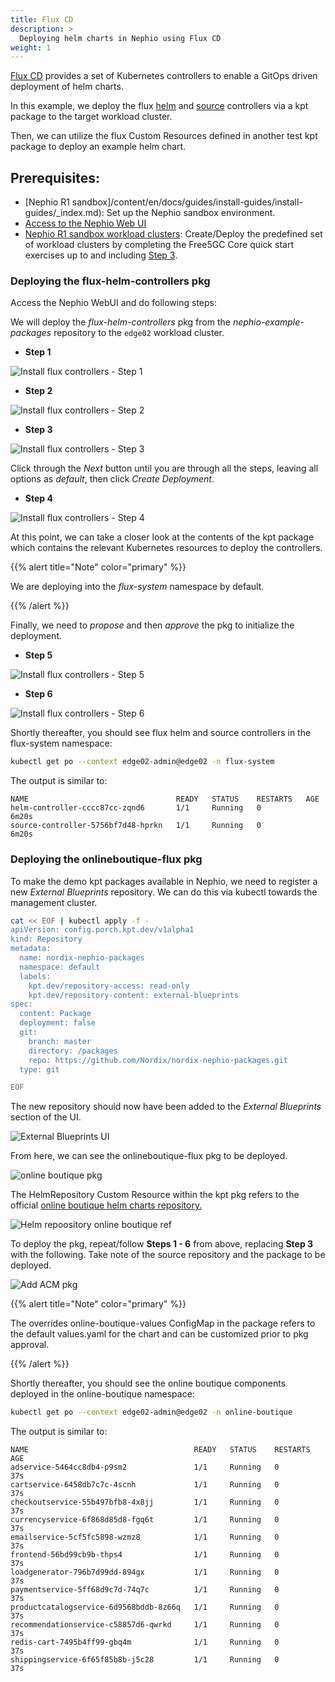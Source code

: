 ```yaml
---
title: Flux CD
description: >
  Deploying helm charts in Nephio using Flux CD
weight: 1
---
```



[Flux CD](https://fluxcd.io/flux/use-cases/helm/) provides a set of Kubernetes controllers to enable a GitOps driven
deployment of helm charts.

In this example, we deploy the flux [helm](https://fluxcd.io/flux/components/helm/) and
[source](https://fluxcd.io/flux/components/source/) controllers via a kpt package to the target workload cluster.

Then, we can utilize the flux Custom Resources defined in another test kpt package to deploy an example helm chart.

##  Prerequisites:

* [Nephio R1 sandbox]/content/en/docs/guides/install-guides/install-guides/_index.md): Set up the Nephio sandbox environment.
* [Access to the Nephio Web UI](/content/en/docs/guides/install-guides/_index.md#access-to-the-user-interfaces)
* [Nephio R1 sandbox workload clusters](/content/en/docs/guides/user-guides/exercise-1-free5gc.md):
  Create/Deploy the predefined set of workload clusters by completing the Free5GC Core quick start exercises up to and including
  [Step 3](/content/en/docs/guides/user-guides/exercise-1-free5gc.md#step-3-deploy-two-edge-clusters).

### Deploying the flux-helm-controllers pkg

Access the Nephio WebUI and do following steps:

We will deploy the *flux-helm-controllers* pkg from the *nephio-example-packages*  repository to the `edge02` workload
cluster.

* **Step 1**

![Install flux controllers - Step 1](/static/images/user-guides/nephio-ui-edge02-deployment.png)

* **Step 2**

![Install flux controllers - Step 2](/static/images/user-guides/add-deployment-selection.png)

* **Step 3**

![Install flux controllers - Step 3](/static/images/user-guides/flux-controller-selection.png)

Click through the *Next* button until you are through all the steps, leaving all options as *default*, then click
*Create Deployment*.

* **Step 4**

![Install flux controllers - Step 4](/static/images/user-guides/select-create-deployment.png)

At this point, we can take a closer look at the contents of the kpt package which contains the relevant Kubernetes
resources to deploy the controllers.

{{% alert title="Note" color="primary" %}}

We are deploying into the *flux-system* namespace by default.

{{% /alert %}}

Finally, we need to *propose* and then *approve* the pkg to initialize the deployment.

* **Step 5**

![Install flux controllers - Step 5](/static/images/user-guides/propose-selection.png)

* **Step 6**

![Install flux controllers - Step 6](/static/images/user-guides/approve-selection.png)

Shortly thereafter, you should see flux helm and source controllers in the flux-system namespace:

```bash
kubectl get po --context edge02-admin@edge02 -n flux-system
```

The output is similar to:

```console
NAME                                 READY   STATUS    RESTARTS   AGE
helm-controller-cccc87cc-zqnd6       1/1     Running   0          6m20s
source-controller-5756bf7d48-hprkn   1/1     Running   0          6m20s
```



### Deploying the onlineboutique-flux pkg

To make the demo kpt packages available in Nephio, we need to register a new *External Blueprints* repository.  We can do
this via kubectl towards the management cluster.

```bash
cat << EOF | kubectl apply -f - 
apiVersion: config.porch.kpt.dev/v1alpha1
kind: Repository
metadata:
  name: nordix-nephio-packages
  namespace: default
  labels:
    kpt.dev/repository-access: read-only
    kpt.dev/repository-content: external-blueprints
spec:
  content: Package
  deployment: false
  git:
    branch: master
    directory: /packages
    repo: https://github.com/Nordix/nordix-nephio-packages.git
  type: git

EOF
```
The new repository should now have been added to the *External Blueprints* section of the UI.

![External Blueprints UI](/static/images/user-guides/external-bp-repos.png)

From here, we can see the onlineboutique-flux pkg to be deployed.

![online boutique pkg](/static/images/user-guides/nephio-pkgs-onlineboutique-show.png)

The HelmRepository Custom Resource within the kpt pkg refers to the official 
[online boutique helm charts repository.](https://github.com/GoogleCloudPlatform/microservices-demo/tree/main/helm-chart)

![Helm repoository online boutique ref](/static/images/user-guides/helmrepo-onlineboutique-ref.png)

To deploy the pkg, repeat/follow **Steps 1 - 6** from above, replacing **Step 3** with the following. Take note of the
source repository and the package to be deployed.

![Add ACM pkg](/static/images/user-guides/add-deploy-onlinebout-select.png)

{{% alert title="Note" color="primary" %}}

The overrides online-boutique-values ConfigMap in the package refers to the default values.yaml for the
chart and can be customized prior to pkg approval.

{{% /alert %}}

Shortly thereafter, you should see the online boutique components deployed in the online-boutique namespace:

```bash
kubectl get po --context edge02-admin@edge02 -n online-boutique
```

The output is similar to:

```console
NAME                                     READY   STATUS    RESTARTS   AGE
adservice-5464cc8db4-p9sm2               1/1     Running   0          37s
cartservice-6458db7c7c-4scnh             1/1     Running   0          37s
checkoutservice-55b497bfb8-4x8jj         1/1     Running   0          37s
currencyservice-6f868d85d8-fgq6t         1/1     Running   0          37s
emailservice-5cf5fc5898-wzmz8            1/1     Running   0          37s
frontend-56bd99cb9b-thps4                1/1     Running   0          37s
loadgenerator-796b7d99dd-894gx           1/1     Running   0          37s
paymentservice-5ff68d9c7d-74q7c          1/1     Running   0          37s
productcatalogservice-6d9568bddb-8z66q   1/1     Running   0          37s
recommendationservice-c58857d6-qwrkd     1/1     Running   0          37s
redis-cart-7495b4ff99-gbq4m              1/1     Running   0          37s
shippingservice-6f65f85b8b-j5c28         1/1     Running   0          37s
```
